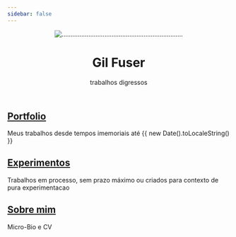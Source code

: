 ```yaml
---
sidebar: false
---
```

<main aria-labelledby="main-title" class="home">
  <header class="hero">
    <img src="/images/o_amor_dentro.gif" alt="....................................................................">
    <h1 id="main-title">
      Gil Fuser
    </h1>
    <p class="description">
        trabalhos digressos
    </p>
  </header>
  <div class="features">
    <div class="feature">
      <h2 class="action">
        <a href="/portfolio/escuta-ativa/" class="nav-link action-button">
        Portfolio
        </a>
      </h2>
        <p>
        Meus trabalhos desde tempos imemoriais até {{ new Date().toLocaleString() }}
        </p>
      </div>
    <div class="feature">
      <h2 class="action">
        <a href="/experimentos/curious-singing/" class="nav-link action-button">
        Experimentos
        </a>
      </h2>
      <p>
      Trabalhos em processo, sem prazo máximo ou criados para contexto de pura experimentacao
      </p>
    </div>
    <div class="feature">
      <h2 class="action">
        <a href="/sobre-mim/" class="nav-link action-button">
        Sobre mim
        </a>
      </h2>
      <p>Micro-Bio e CV</p>
    </div>
  </div>
  <div class="theme-default-content custom content__default">
  </div> <!---->
</main>
